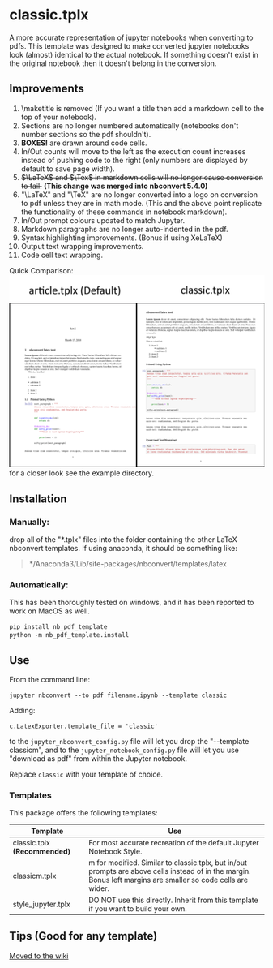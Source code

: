# classic.tplx
A more accurate representation of jupyter notebooks when converting to pdfs.
This template was designed to make converted jupyter notebooks look (almost) identical to the actual notebook. If something doesn't exist in the original notebook then it doesn't belong in the conversion.

## Improvements
1. \maketitle is removed (If you want a title then add a markdown cell to the top of your notebook).
2. Sections are no longer numbered automatically (notebooks don't number sections so the pdf shouldn't).
3. **BOXES!** are drawn around code cells.
4. In/Out counts will move to the left as the execution count increases instead of pushing code to the right (only numbers are displayed by default to save page width).
5. ~~$\LaTeX$ and $\Tex$ in markdown cells will no longer cause conversion to fail.~~ **(This change was merged into nbconvert 5.4.0)**
6. "\LaTeX" and "\TeX" are no longer converted into a logo on conversion to pdf unless they are in math mode. (This and the above point replicate the functionality of these commands in notebook markdown).
7. In/Out prompt colours updated to match Jupyter.
8. Markdown paragraphs are no longer auto-indented in the pdf.
9. Syntax highlighting improvements. (Bonus if using XeLaTeX)
10. Output text wrapping improvements.
11. Code cell text wrapping.

Quick Comparison:
![comparison](example/comparison.png)
for a closer look see the example directory.

## Installation

### Manually:
drop all of the "*.tplx" files into the folder containing the other LaTeX nbconvert templates. If using anaconda, it should be something like: 
> */Anaconda3/Lib/site-packages/nbconvert/templates/latex

### Automatically:
This has been thoroughly tested on windows, and it has been reported to work on MacOS as well.
```
pip install nb_pdf_template
python -m nb_pdf_template.install
```

## Use
From the command line:
```
jupyter nbconvert --to pdf filename.ipynb --template classic
```

Adding:
```
c.LatexExporter.template_file = 'classic'
```
to the ```jupyter_nbconvert_config.py``` file will let you drop the "--template classicm", and to the ```jupyter_notebook_config.py``` file will let you use "download as pdf" from within the Jupyter notebook.

Replace ```classic``` with your template of choice.

### Templates
This package offers the following templates:

Template | Use
---------|-------
classic.tplx **(Recommended)**| For most accurate recreation of the default Jupyter Notebook Style.
classicm.tplx | m for modified. Similar to classic.tplx, but in/out prompts are above cells instead of in the margin. Bonus left margins are smaller so code cells are wider.
style_jupyter.tplx | DO NOT use this directly. Inherit from this template if you want to build your own.

## Tips (Good for any template)
[Moved to the wiki](https://github.com/t-makaro/nb_pdf_template/wiki/Tips)
